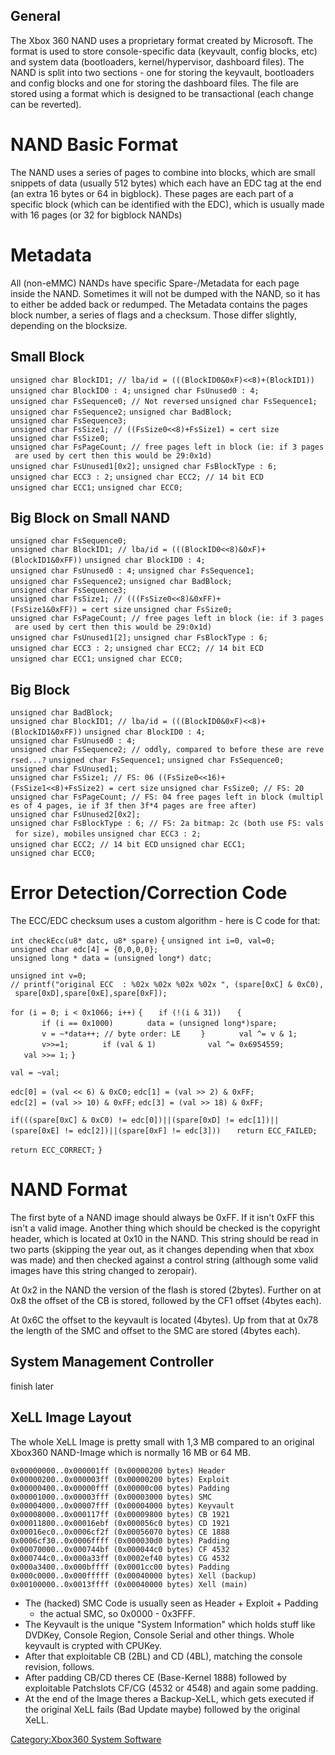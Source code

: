 ## General

The Xbox 360 NAND uses a proprietary format created by Microsoft. The
format is used to store console-specific data (keyvault, config blocks,
etc) and system data (bootloaders, kernel/hypervisor, dashboard files).
The NAND is split into two sections - one for storing the keyvault,
bootloaders and config blocks and one for storing the dashboard files.
The file are stored using a format which is designed to be transactional
(each change can be reverted).

# NAND Basic Format

The NAND uses a series of pages to combine into blocks, which are small
snippets of data (usually 512 bytes) which each have an EDC tag at the
end (an extra 16 bytes or 64 in bigblock). These pages are each part of
a specific block (which can be identified with the EDC), which is
usually made with 16 pages (or 32 for bigblock NANDs)

# Metadata

All (non-eMMC) NANDs have specific Spare-/Metadata for each page inside
the NAND. Sometimes it will not be dumped with the NAND, so it has to
either be added back or redumped. The Metadata contains the pages block
number, a series of flags and a checksum. Those differ slightly,
depending on the
blocksize.

## Small Block

`unsigned char BlockID1; // lba/id = (((BlockID0&0xF)<<8)+(BlockID1))`
`unsigned char BlockID0 : 4;`
`unsigned char FsUnused0 : 4;`
`unsigned char FsSequence0; // Not reversed`
`unsigned char FsSequence1;`
`unsigned char FsSequence2;`
`unsigned char BadBlock;`
`unsigned char FsSequence3;`
`unsigned char FsSize1; // ((FsSize0<<8)+FsSize1) = cert size`
`unsigned char FsSize0;`
`unsigned char FsPageCount; // free pages left in block (ie: if 3 pages are used by cert then this would be 29:0x1d)`
`unsigned char FsUnused1[0x2];`
`unsigned char FsBlockType : 6;`
`unsigned char ECC3 : 2;`
`unsigned char ECC2; // 14 bit ECD`
`unsigned char ECC1;`
`unsigned char ECC0;`

## Big Block on Small NAND

`unsigned char FsSequence0;`
`unsigned char BlockID1; // lba/id = (((BlockID0<<8)&0xF)+(BlockID1&0xFF))`
`unsigned char BlockID0 : 4; `
`unsigned char FsUnused0 : 4;`
`unsigned char FsSequence1;`
`unsigned char FsSequence2;`
`unsigned char BadBlock;`
`unsigned char FsSequence3;`
`unsigned char FsSize1; // (((FsSize0<<8)&0xFF)+(FsSize1&0xFF)) = cert size`
`unsigned char FsSize0;`
`unsigned char FsPageCount; // free pages left in block (ie: if 3 pages are used by cert then this would be 29:0x1d)`
`unsigned char FsUnused1[2];`
`unsigned char FsBlockType : 6;`
`unsigned char ECC3 : 2;`
`unsigned char ECC2; // 14 bit ECD`
`unsigned char ECC1;`
`unsigned char ECC0;`

## Big Block

`unsigned char BadBlock;`
`unsigned char BlockID1; // lba/id = (((BlockID0&0xF)<<8)+(BlockID1&0xFF))`
`unsigned char BlockID0 : 4;`
`unsigned char FsUnused0 : 4;`
`unsigned char FsSequence2; // oddly, compared to before these are reversed...?`
`unsigned char FsSequence1;`
`unsigned char FsSequence0;`
`unsigned char FsUnused1;`
`unsigned char FsSize1; // FS: 06 ((FsSize0<<16)+(FsSize1<<8)+FsSize2) = cert size`
`unsigned char FsSize0; // FS: 20`
`unsigned char FsPageCount; // FS: 04 free pages left in block (multiples of 4 pages, ie if 3f then 3f*4 pages are free after)`
`unsigned char FsUnused2[0x2];`
`unsigned char FsBlockType : 6; // FS: 2a bitmap: 2c (both use FS: vals for size), mobiles`
`unsigned char ECC3 : 2;`
`unsigned char ECC2; // 14 bit ECD`
`unsigned char ECC1;`
`unsigned char ECC0;`

# Error Detection/Correction Code

The ECC/EDC checksum uses a custom algorithm - here is C code for
that:

`int checkEcc(u8* datc, u8* spare)`
`{`
`unsigned int i=0, val=0;`
`unsigned char edc[4] = {0,0,0,0};`
`unsigned long * data = (unsigned long*) datc;`

`unsigned int v=0;`
`// printf("original ECC  : %02x %02x %02x %02x ", (spare[0xC] & 0xC0), spare[0xD],spare[0xE],spare[0xF]);`

`for (i = 0; i < 0x1066; i++)`
`{`
`   if (!(i & 31))`
`   {`
`       if (i == 0x1000)`
`       data = (unsigned long*)spare;`
`       v = ~*data++; // byte order: LE `
`   }`
`       val ^= v & 1;`
`       v>>=1;`
`       if (val & 1)`
`           val ^= 0x6954559;`
`   val >>= 1;`
`}`

`val = ~val;`

`edc[0] = (val << 6) & 0xC0;`
`edc[1] = (val >> 2) & 0xFF;`
`edc[2] = (val >> 10) & 0xFF;`
`edc[3] = (val >> 18) & 0xFF;`

`if(((spare[0xC] & 0xC0) != edc[0])||(spare[0xD] != edc[1])||(spare[0xE] != edc[2])||(spare[0xF] != edc[3]))`
`   return ECC_FAILED;`

`return ECC_CORRECT;`
`}`

# NAND Format

The first byte of a NAND image should always be 0xFF. If it isn't 0xFF
this isn't a valid image. Another thing which should be checked is the
copyright header, which is located at 0x10 in the NAND. This string
should be read in two parts (skipping the year out, as it changes
depending when that xbox was made) and then checked against a control
string (although some valid images have this string changed to
zeropair).

At 0x2 in the NAND the version of the flash is stored (2bytes). Further
on at 0x8 the offset of the CB is stored, followed by the CF1 offset
(4bytes each).

At 0x6C the offset to the keyvault is located (4bytes). Up from that at
0x78 the length of the SMC and offset to the SMC are stored (4bytes
each).

## System Management Controller

finish later

## XeLL Image Layout

The whole XeLL Image is pretty small with 1,3 MB compared to an original
Xbox360 NAND-Image which is normally 16 MB or 64 MB.

`0x00000000..0x000001ff (0x00000200 bytes) Header`
`0x00000200..0x000003ff (0x00000200 bytes) Exploit`
`0x00000400..0x00000fff (0x00000c00 bytes) Padding`
`0x00001000..0x00003fff (0x00003000 bytes) SMC`
`0x00004000..0x00007fff (0x00004000 bytes) Keyvault`
`0x00008000..0x000117ff (0x00009800 bytes) CB 1921`
`0x00011800..0x00016ebf (0x000056c0 bytes) CD 1921`
`0x00016ec0..0x0006cf2f (0x00056070 bytes) CE 1888`
`0x0006cf30..0x0006ffff (0x000030d0 bytes) Padding`
`0x00070000..0x000744bf (0x000044c0 bytes) CF 4532`
`0x000744c0..0x000a33ff (0x0002ef40 bytes) CG 4532`
`0x000a3400..0x000bffff (0x0001cc00 bytes) Padding`
`0x000c0000..0x000fffff (0x00040000 bytes) Xell (backup)`
`0x00100000..0x0013ffff (0x00040000 bytes) Xell (main)`

  - The (hacked) SMC Code is usually seen as Header + Exploit + Padding
    + the actual SMC, so 0x0000 - 0x3FFF.
  - The Keyvault is the unique "System Information" which holds stuff
    like DVDKey, Console Region, Console Serial and other things. Whole
    keyvault is crypted with CPUKey.
  - After that exploitable CB (2BL) and CD (4BL), matching the console
    revision, follows.
  - After padding CB/CD theres CE (Base-Kernel 1888) followed by
    exploitable Patchslots CF/CG (4532 or 4548) and again some padding.
  - At the end of the Image theres a Backup-XeLL, which gets executed if
    the original XeLL fails (Bad Update maybe) followed by the original
    XeLL.

[Category:Xbox360 System Software](Category_Xbox360_System_Software.md "wikilink")